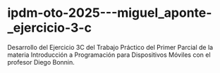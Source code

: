 # ipdm-oto-2025---miguel_aponte-_ejercicio-3-c
Desarrollo del Ejercicio 3C del Trabajo Práctico del Primer Parcial de la materia Introducción a Programación para Dispositivos Móviles con el profesor Diego Bonnin.
